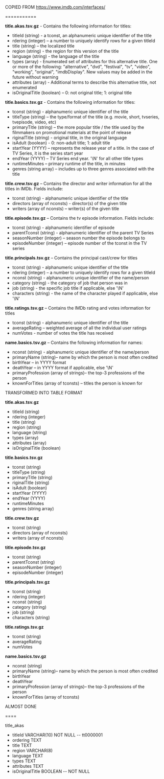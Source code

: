 COPIED FROM https://www.imdb.com/interfaces/

===========

**title.akas.tsv.gz**  - Contains the following information for titles:

- titleId (string) - a tconst, an alphanumeric unique identifier of the title
- rdering (integer) – a number to uniquely identify rows for a given titleId
- title (string) – the localized title
- region (string) - the region for this version of the title
- language (string) - the language of the title
- types (array) - Enumerated set of attributes for this alternative title. One or more of the following: &quot;alternative&quot;, &quot;dvd&quot;, &quot;festival&quot;, &quot;tv&quot;, &quot;video&quot;, &quot;working&quot;, &quot;original&quot;, &quot;imdbDisplay&quot;. New values may be added in the future without warning
- attributes (array) - Additional terms to describe this alternative title, not enumerated
- isOriginalTitle (boolean) – 0: not original title; 1: original title

**title.basics.tsv.gz**  - Contains the following information for titles:

- tconst (string) - alphanumeric unique identifier of the title
- titleType (string) – the type/format of the title (e.g. movie, short, tvseries, tvepisode, video, etc)
- primaryTitle (string) – the more popular title / the title used by the filmmakers on promotional materials at the point of release
- riginalTitle (string) - original title, in the original language
- isAdult (boolean) - 0: non-adult title; 1: adult title
- startYear (YYYY) – represents the release year of a title. In the case of TV Series, it is the series start year
- endYear (YYYY) – TV Series end year. &#39;\N&#39; for all other title types
- runtimeMinutes – primary runtime of the title, in minutes
- genres (string array) – includes up to three genres associated with the title

**title.crew.tsv.gz**  – Contains the director and writer information for all the titles in IMDb. Fields include:

- tconst (string) - alphanumeric unique identifier of the title
- directors (array of nconsts) - director(s) of the given title
- writers (array of nconsts) – writer(s) of the given title

**title.episode.tsv.gz**  – Contains the tv episode information. Fields include:

- tconst (string) - alphanumeric identifier of episode
- parentTconst (string) - alphanumeric identifier of the parent TV Series
- seasonNumber (integer) – season number the episode belongs to
- episodeNumber (integer) – episode number of the tconst in the TV series

**title.principals.tsv.gz**  – Contains the principal cast/crew for titles

- tconst (string) - alphanumeric unique identifier of the title
- rdering (integer) – a number to uniquely identify rows for a given titleId
- nconst (string) - alphanumeric unique identifier of the name/person
- category (string) - the category of job that person was in
- job (string) - the specific job title if applicable, else &#39;\N&#39;
- characters (string) - the name of the character played if applicable, else &#39;\N&#39;

**title.ratings.tsv.gz**  – Contains the IMDb rating and votes information for titles

- tconst (string) - alphanumeric unique identifier of the title
- averageRating – weighted average of all the individual user ratings
- numVotes - number of votes the title has received

**name.basics.tsv.gz**  – Contains the following information for names:

- nconst (string) - alphanumeric unique identifier of the name/person
- primaryName (string)– name by which the person is most often credited
- birthYear – in YYYY format
- deathYear – in YYYY format if applicable, else &#39;\N&#39;
- primaryProfession (array of strings)– the top-3 professions of the person
- knownForTitles (array of tconsts) – titles the person is known for






TRANSFORMED INTO TABLE FORMAT


**title.akas.tsv.gz** 

- titleId (string)
- rdering (integer)
- title (string)
- region (string)
- language (string)
- types (array)
- attributes (array)
- isOriginalTitle (boolean)

**title.basics.tsv.gz** 

- tconst (string)
- titleType (string)
- primaryTitle (string)
- riginalTitle (string)
- isAdult (boolean)
- startYear (YYYY)
- endYear (YYYY)
- runtimeMinutes
- genres (string array)

**title.crew.tsv.gz** 

- tconst (string)
- directors (array of nconsts)
- writers (array of nconsts)

**title.episode.tsv.gz** 

- tconst (string)
- parentTconst (string)
- seasonNumber (integer)
- episodeNumber (integer)

**title.principals.tsv.gz** 

- tconst (string)
- rdering (integer)
- nconst (string)
- category (string)
- job (string)
- characters (string)

**title.ratings.tsv.gz** 

- tconst (string)
- averageRating
- numVotes

**name.basics.tsv.gz** 

- nconst (string)
- primaryName (string)– name by which the person is most often credited
- birthYear
- deathYear
- primaryProfession (array of strings)– the top-3 professions of the person
- knownForTitles (array of tconsts)





ALMOST DONE

====

title_akas

- titleId VARCHAR(10) NOT NULL -- tt0000001
- ordering TEXT
- title TEXT
- region VARCHAR(8)
- language TEXT
- types TEXT
- attributes TEXT
- isOriginalTitle BOOLEAN -- NOT NULL